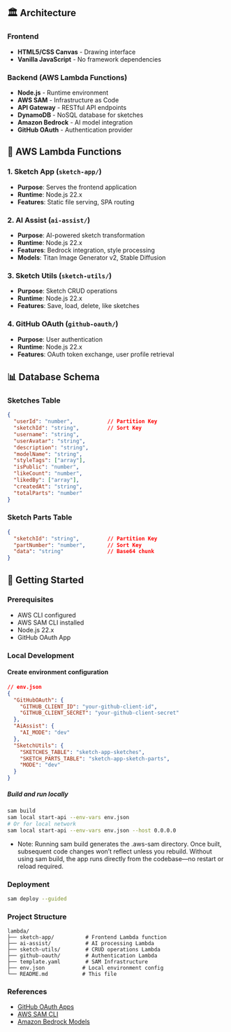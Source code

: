 
## 🏛️ Architecture
### Frontend
- **HTML5/CSS Canvas** - Drawing interface
- **Vanilla JavaScript** - No framework dependencies

### Backend (AWS Lambda Functions)
- **Node.js** - Runtime environment
- **AWS SAM** - Infrastructure as Code
- **API Gateway** - RESTful API endpoints
- **DynamoDB** - NoSQL database for sketches
- **Amazon Bedrock** - AI model integration
- **GitHub OAuth** - Authentication provider

## 🎯 AWS Lambda Functions
### 1. Sketch App (`sketch-app/`)
- **Purpose**: Serves the frontend application
- **Runtime**: Node.js 22.x
- **Features**: Static file serving, SPA routing

### 2. AI Assist (`ai-assist/`)
- **Purpose**: AI-powered sketch transformation
- **Runtime**: Node.js 22.x
- **Features**: Bedrock integration, style processing
- **Models**: Titan Image Generator v2, Stable Diffusion

### 3. Sketch Utils (`sketch-utils/`)
- **Purpose**: Sketch CRUD operations
- **Runtime**: Node.js 22.x
- **Features**: Save, load, delete, like sketches

### 4. GitHub OAuth (`github-oauth/`)
- **Purpose**: User authentication
- **Runtime**: Node.js 22.x
- **Features**: OAuth token exchange, user profile retrieval

## 📊 Database Schema
### Sketches Table
```json
{
  "userId": "number",           // Partition Key
  "sketchId": "string",         // Sort Key
  "username": "string",
  "userAvatar": "string",
  "description": "string",
  "modelName": "string",
  "styleTags": ["array"],
  "isPublic": "number",
  "likeCount": "number",
  "likedBy": ["array"],
  "createdAt": "string",
  "totalParts": "number"
}
```

### Sketch Parts Table
```json
{
  "sketchId": "string",         // Partition Key
  "partNumber": "number",       // Sort Key
  "data": "string"              // Base64 chunk
}
```

## 🚀 Getting Started
### Prerequisites
- AWS CLI configured
- AWS SAM CLI installed
- Node.js 22.x
- GitHub OAuth App

### Local Development
#### Create environment configuration
```json
// env.json
{
  "GitHubOAuth": {
    "GITHUB_CLIENT_ID": "your-github-client-id",
    "GITHUB_CLIENT_SECRET": "your-github-client-secret"
  },
  "AiAssist": {
    "AI_MODE": "dev"
  },
  "SketchUtils": {
    "SKETCHES_TABLE": "sketch-app-sketches",
    "SKETCH_PARTS_TABLE": "sketch-app-sketch-parts",
    "MODE": "dev"
  }
}
```

##### Build and run locally
```bash
sam build
sam local start-api --env-vars env.json
# Or for local network
sam local start-api --env-vars env.json --host 0.0.0.0
```
- Note: Running sam build generates the .aws-sam directory. Once built, subsequent code changes won’t reflect unless you rebuild. Without using sam build, the app runs directly from the codebase—no restart or reload required.

### Deployment
```bash
sam deploy --guided
```

### Project Structure
```
lambda/
├── sketch-app/          # Frontend Lambda function
├── ai-assist/           # AI processing Lambda
├── sketch-utils/        # CRUD operations Lambda
├── github-oauth/        # Authentication Lambda
├── template.yaml        # SAM Infrastructure
├── env.json            # Local environment config
└── README.md           # This file
```

### References
- [GitHub OAuth Apps](https://github.com/settings/developers)
- [AWS SAM CLI](https://docs.aws.amazon.com/serverless-application-model/latest/developerguide/serverless-sam-cli.html)
- [Amazon Bedrock Models](https://docs.aws.amazon.com/bedrock/latest/userguide/models-supported.html)
